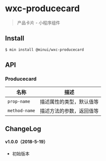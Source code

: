 # wxc-producecard

> 产品卡片 - 小程序组件

## Install

``` bash
$ min install @minui/wxc-producecard
```


## API

### Producecard

| 名称                  | 描述                         |
|----------------------|------------------------------|
|`prop-name`           | 描述属性的类型，默认值等         |
|`method-name`         | 描述方法的参数，返回值等         |

## ChangeLog

#### v1.0.0（2018-5-19）

- 初始版本
